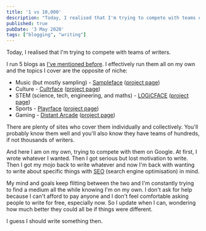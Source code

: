 ```yaml
---
title: '1 vs 10,000'
description: "Today, I realised that I'm trying to compete with teams of writers."
published: true
pubDate: '3 May 2020'
tags: ["blogging", "writing"]
---
```


Today, I realised that I'm trying to compete with teams of writers.

I run 5 blogs as [I've mentioned before](/posts/blogs-and-hats/). I effectively run them all on my own and the topics I cover are the opposite of niche:

* Music (but mostly sampling) - [Sampleface](https://sampleface.co.uk/) ([project page](/projects/sampleface/))
* Culture - [Cultrface](https://cultrface.co.uk/) ([project page](/projects/cultrface/))
* STEM (science, tech, engineering, and maths) - [LOGiCFACE](https://logicface.co.uk/) ([project page](/projects/logicface/))
* Sports - [Playrface](https://playrface.co.uk/) ([project page](/projects/playrface/))
* Gaming - [Distant Arcade](https://distantarcade.co.uk/) ([project page](/projects/distantarcade/))

There are plenty of sites who cover them individually and collectively. You'll probably know them well and you'll also know they have teams of hundreds, if not thousands of writers.

And here I am on my own, trying to compete with them on Google. At first, I wrote whatever I wanted. Then I got serious but lost motivation to write. Then I got my mojo back to write whatever and now I'm back with wanting to write about specific things with [SEO](/jardim/tech/seo/) (search engine optimisation) in mind.

My mind and goals keep flitting between the two and I'm constantly trying to find a medium all the while knowing I'm on my own. I don't ask for help because I can't afford to pay anyone and I don't feel comfortable asking people to write for free, especially now. So I update when I can, wondering how much better they could all be if things were different.

I guess I should write something then.